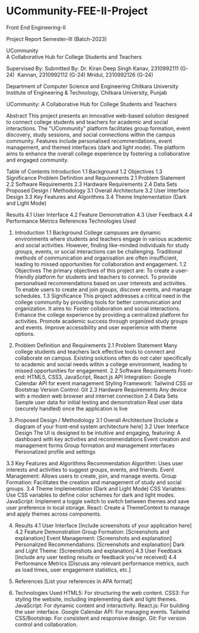 # UCommunity-FEE-II-Project
Front End Engineering-II


Project Report 
Semester-III (Batch-2023)


UCommunity  
A Collaborative Hub for College Students and Teachers



Supervised By: 							Submitted By:
Dr. Kiran Deep Singh				Kanav, 2310992111 (G-24) 
                            Kannan, 2310992112 (G-24)
									          Mridul, 2310992126 (G-24)

Department of Computer Science and Engineering
Chitkara University Institute of Engineering & Technology, 
Chitkara University, Punjab

UCommunity: A Collaborative Hub for College Students and Teachers

Abstract
This project presents an innovative web-based solution designed to connect college students and teachers for academic and social interactions. The "UCommunity" platform facilitates group formation, event discovery, study sessions, and social connections within the campus community. Features include personalised recommendations, event management, and themed interfaces (dark and light mode). The platform aims to enhance the overall college experience by fostering a collaborative and engaged community.

Table of Contents
Introduction
1.1 Background
1.2 Objectives
1.3 Significance
Problem Definition and Requirements
2.1 Problem Statement
2.2 Software Requirements
2.3 Hardware Requirements
2.4 Data Sets
Proposed Design / Methodology
3.1 Overall Architecture
3.2 User Interface Design
3.3 Key Features and Algorithms
3.4 Theme Implementation (Dark and Light Mode)



Results
4.1 User Interface
4.2 Feature Demonstration
4.3 User Feedback
4.4 Performance Metrics
References
Technologies Used

1. Introduction
1.1 Background
College campuses are dynamic environments where students and teachers engage in various academic and social activities. However, finding like-minded individuals for study groups, events, or social interactions can be challenging. Traditional methods of communication and organisation are often insufficient, leading to missed opportunities for collaboration and engagement.
1.2 Objectives The primary objectives of this project are:
To create a user-friendly platform for students and teachers to connect.
To provide personalised recommendations based on user interests and activities.
To enable users to create and join groups, discover events, and manage schedules.
1.3 Significance This project addresses a critical need in the college community by providing tools for better communication and organization. It aims to:
Foster collaboration and social interactions.
Enhance the college experience by providing a centralized platform for activities.
Promote academic success through organized study groups and events.
Improve accessibility and user experience with theme options.




2. Problem Definition and Requirements
2.1 Problem Statement Many college students and teachers lack effective tools to connect and collaborate on campus. Existing solutions often do not cater specifically to academic and social needs within a college environment, leading to missed opportunities for engagement.
2.2 Software Requirements
Front-end: HTML5, CSS3, JavaScript, React.js
API Integration: Google Calendar API for event management
Styling Framework: Tailwind CSS or Bootstrap
Version Control: Git
2.3 Hardware Requirements
Any device with a modern web browser and internet connection
2.4 Data Sets
Sample user data for initial testing and demonstration
Real user data (securely handled) once the application is live

3. Proposed Design / Methodology
3.1 Overall Architecture [Include a diagram of your front-end system architecture here]
3.2 User Interface Design The UI is designed to be intuitive and engaging, featuring:
A dashboard with key activities and recommendations
Event creation and management forms
Group formation and management interfaces
Personalized profile and settings


3.3 Key Features and Algorithms
Recommendation Algorithm: Uses user interests and activities to suggest groups, events, and friends.
Event Management: Allows users to create, join, and manage events.
Group Formation: Facilitates the creation and management of study and social groups.
3.4 Theme Implementation (Dark and Light Mode)
CSS Variables: Use CSS variables to define color schemes for dark and light modes.
JavaScript: Implement a toggle switch to switch between themes and save user preference in local storage.
React: Create a ThemeContext to manage and apply themes across components.


4. Results
4.1 User Interface [Include screenshots of your application here]
4.2 Feature Demonstration
Group Formation: [Screenshots and explanation]
Event Management: [Screenshots and explanation]
Personalized Recommendations: [Screenshots and explanation]
Dark and Light Theme: [Screenshots and explanation]
4.3 User Feedback [Include any user testing results or feedback you've received]
4.4 Performance Metrics [Discuss any relevant performance metrics, such as load times, user engagement statistics, etc.]

6. References
[List your references in APA format]

7. Technologies Used
HTML5: For structuring the web content.
CSS3: For styling the website, including implementing dark and light themes.
JavaScript: For dynamic content and interactivity.
React.js: For building the user interface.
Google Calendar API: For managing events.
Tailwind CSS/Bootstrap: For consistent and responsive design.
Git: For version control and collaboration.



